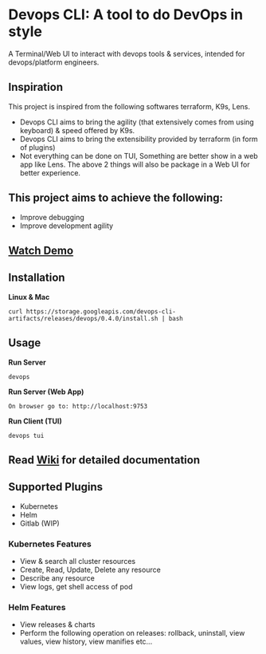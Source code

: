 # Devops CLI: A tool to do DevOps in style

A Terminal/Web UI to interact with devops tools & services, intended for devops/platform engineers.

## Inspiration
This project is inspired from the following softwares terraform, K9s, Lens. 
- Devops CLI aims to bring the agility (that extensively comes from using keyboard) & speed offered by K9s.
- Devops CLI aims to bring the extensibility provided by terraform (in form of plugins)
- Not everything can be done on TUI, Something are better show in a web app like Lens. The above 2 things will also be package in a Web UI for better experience.

## This project aims to achieve the following:
- Improve debugging
- Improve development agility

## [Watch Demo](https://youtu.be/lynrs5ivoYw)

## Installation
**Linux & Mac**

`curl https://storage.googleapis.com/devops-cli-artifacts/releases/devops/0.4.0/install.sh | bash`

## Usage

**Run Server**

`devops`

**Run Server (Web App)**

`On browser go to: http://localhost:9753`

**Run Client (TUI)**

`devops tui`

## Read [Wiki](https://github.com/sharadregoti/devops-cli/wiki) for detailed documentation 

## Supported Plugins
- Kubernetes
- Helm
- Gitlab (WIP)

### Kubernetes Features
- View & search all cluster resources
- Create, Read, Update, Delete any resource
- Describe any resource
- View logs, get shell access of pod

### Helm Features
- View releases & charts
- Perform the following operation on releases: rollback, uninstall, view values, view history, view manifies etc...
